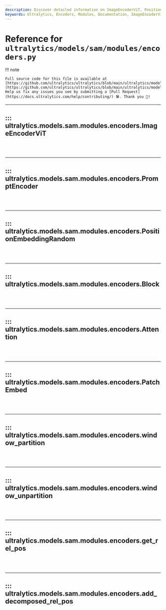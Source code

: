 ```yaml
---
description: Discover detailed information on ImageEncoderViT, PositionEmbeddingRandom, Attention, window_partition, get_rel_pos and more in Ultralytics models encoders documentation.
keywords: Ultralytics, Encoders, Modules, Documentation, ImageEncoderViT, PositionEmbeddingRandom, Attention, window_partition, get_rel_pos
---
```


# Reference for `ultralytics/models/sam/modules/encoders.py`

!!! note

    Full source code for this file is available at [https://github.com/ultralytics/ultralytics/blob/main/ultralytics/models/sam/modules/encoders.py](https://github.com/ultralytics/ultralytics/blob/main/ultralytics/models/sam/modules/encoders.py). Help us fix any issues you see by submitting a [Pull Request](https://docs.ultralytics.com/help/contributing/) 🛠️. Thank you 🙏!

---
## ::: ultralytics.models.sam.modules.encoders.ImageEncoderViT
<br><br>

---
## ::: ultralytics.models.sam.modules.encoders.PromptEncoder
<br><br>

---
## ::: ultralytics.models.sam.modules.encoders.PositionEmbeddingRandom
<br><br>

---
## ::: ultralytics.models.sam.modules.encoders.Block
<br><br>

---
## ::: ultralytics.models.sam.modules.encoders.Attention
<br><br>

---
## ::: ultralytics.models.sam.modules.encoders.PatchEmbed
<br><br>

---
## ::: ultralytics.models.sam.modules.encoders.window_partition
<br><br>

---
## ::: ultralytics.models.sam.modules.encoders.window_unpartition
<br><br>

---
## ::: ultralytics.models.sam.modules.encoders.get_rel_pos
<br><br>

---
## ::: ultralytics.models.sam.modules.encoders.add_decomposed_rel_pos
<br><br>
